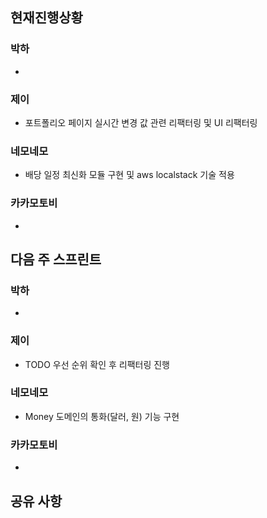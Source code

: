 ## 현재진행상황
### 박하
- 
### 제이
- 포트폴리오 페이지 실시간 변경 값 관련 리팩터링 및 UI 리팩터링

### 네모네모
- 배당 일정 최신화 모듈 구현 및 aws localstack 기술 적용

### 카카모토비
- 

## 다음 주 스프린트
### 박하
- 
### 제이
- TODO 우선 순위 확인 후 리팩터링 진행
### 네모네모
- Money 도메인의 통화(달러, 원) 기능 구현

### 카카모토비
- 
## 공유 사항